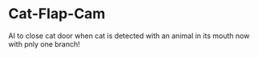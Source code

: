 # Cat-Flap-Cam
AI to close cat door when cat is detected with an animal in its mouth
now with pnly one branch!
